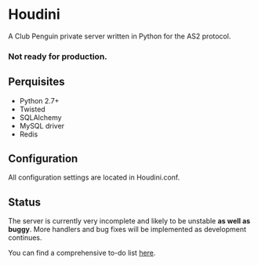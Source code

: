 # Houdini
A Club Penguin private server written in Python for the AS2 protocol.

### Not ready for production.

## Perquisites
* Python 2.7+
* Twisted
* SQLAlchemy
* MySQL driver
* Redis

## Configuration
All configuration settings are located in Houdini.conf.

## Status
The server is currently very incomplete and likely to be unstable **as well as buggy**. More handlers and bug fixes will be implemented as development continues.

You can find a comprehensive to-do list [here](https://trello.com/b/IM8STj1S).